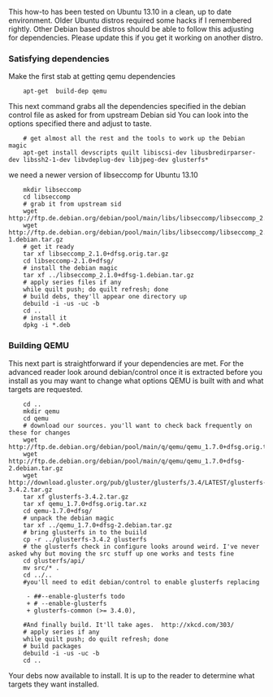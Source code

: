 This how-to has been tested on Ubuntu 13.10 in a clean, up to date
environment. Older Ubuntu distros required some hacks if I remembered
rightly. Other Debian based distros should be able to follow this
adjusting for dependencies. Please update this if you get it working on
another distro.

### Satisfying dependencies

Make the first stab at getting qemu dependencies

        apt-get  build-dep qemu 

This next command grabs all the dependencies specified in the debian
control file as asked for from upstream Debian sid You can look into the
options specified there and adjust to taste.

        # get almost all the rest and the tools to work up the Debian magic
        apt-get install devscripts quilt libiscsi-dev libusbredirparser-dev libssh2-1-dev libvdeplug-dev libjpeg-dev glusterfs*

we need a newer version of libseccomp for Ubuntu 13.10

        mkdir libseccomp
        cd libseccomp
        # grab it from upstream sid
        wget http://ftp.de.debian.org/debian/pool/main/libs/libseccomp/libseccomp_2.1.0+dfsg.orig.tar.gz
        wget http://ftp.de.debian.org/debian/pool/main/libs/libseccomp/libseccomp_2.1.0+dfsg-1.debian.tar.gz
        # get it ready
        tar xf libseccomp_2.1.0+dfsg.orig.tar.gz 
        cd libseccomp-2.1.0+dfsg/
        # install the debian magic
        tar xf ../libseccomp_2.1.0+dfsg-1.debian.tar.gz
        # apply series files if any
        while quilt push; do quilt refresh; done
        # build debs, they'll appear one directory up
        debuild -i -us -uc -b
        cd ..
        # install it
        dpkg -i *.deb

### Building QEMU

This next part is straightforward if your dependencies are met. For the
advanced reader look around debian/control once it is extracted before
you install as you may want to change what options QEMU is built with
and what targets are requested.

        cd ..
        mkdir qemu
        cd qemu
        # download our sources. you'll want to check back frequently on these for changes
        wget http://ftp.de.debian.org/debian/pool/main/q/qemu/qemu_1.7.0+dfsg.orig.tar.xz
        wget http://ftp.de.debian.org/debian/pool/main/q/qemu/qemu_1.7.0+dfsg-2.debian.tar.gz
        wget http://download.gluster.org/pub/gluster/glusterfs/3.4/LATEST/glusterfs-3.4.2.tar.gz
        tar xf glusterfs-3.4.2.tar.gz 
        tar xf qemu_1.7.0+dfsg.orig.tar.xz 
        cd qemu-1.7.0+dfsg/
        # unpack the debian magic
        tar xf ../qemu_1.7.0+dfsg-2.debian.tar.gz
        # bring glusterfs in to the buiild
        cp -r ../glusterfs-3.4.2 glusterfs
        # the glusterfs check in configure looks around weird. I've never asked why but moving the src stuff up one works and tests fine
        cd glusterfs/api/
        mv src/* .
        cd ../..
        #you'll need to edit debian/control to enable glusterfs replacing  

         - ##--enable-glusterfs todo 
         + # --enable-glusterfs 
         + glusterfs-common (>= 3.4.0),

        #And finally build. It'll take ages.  http://xkcd.com/303/
        # apply series if any
        while quilt push; do quilt refresh; done
        # build packages
        debuild -i -us -uc -b
        cd ..

Your debs now available to install. It is up to the reader to determine
what targets they want installed.